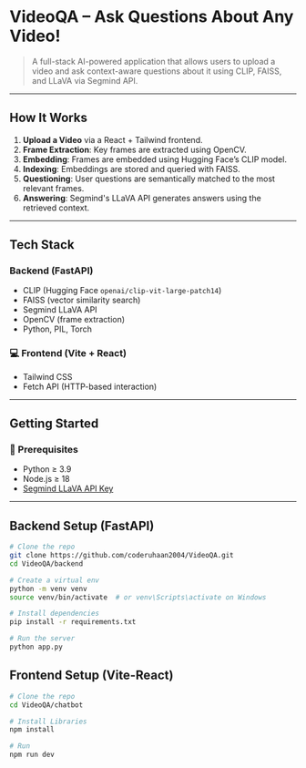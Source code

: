 # VideoQA – Ask Questions About Any Video!

> A full-stack AI-powered application that allows users to upload a video and ask context-aware questions about it using CLIP, FAISS, and LLaVA via Segmind API.

---

## How It Works

1. **Upload a Video** via a React + Tailwind frontend.
2. **Frame Extraction**: Key frames are extracted using OpenCV.
3. **Embedding**: Frames are embedded using Hugging Face’s CLIP model.
4. **Indexing**: Embeddings are stored and queried with FAISS.
5. **Questioning**: User questions are semantically matched to the most relevant frames.
6. **Answering**: Segmind's LLaVA API generates answers using the retrieved context.

---

## Tech Stack

### Backend (FastAPI)
- CLIP (Hugging Face `openai/clip-vit-large-patch14`)
- FAISS (vector similarity search)
- Segmind LLaVA API
- OpenCV (frame extraction)
- Python, PIL, Torch

### 💻 Frontend (Vite + React)
- Tailwind CSS
- Fetch API (HTTP-based interaction)

---

## Getting Started

### 🔧 Prerequisites

- Python ≥ 3.9
- Node.js ≥ 18
- [Segmind LLaVA API Key](https://segmind.com/)

---

## Backend Setup (FastAPI)

```bash
# Clone the repo
git clone https://github.com/coderuhaan2004/VideoQA.git
cd VideoQA/backend

# Create a virtual env
python -m venv venv
source venv/bin/activate  # or venv\Scripts\activate on Windows

# Install dependencies
pip install -r requirements.txt

# Run the server
python app.py
```

## Frontend Setup (Vite-React)
```bash
# Clone the repo
cd VideoQA/chatbot

# Install Libraries
npm install

# Run
npm run dev
```
